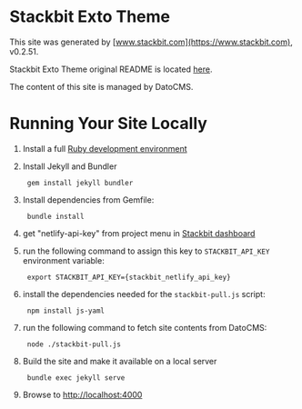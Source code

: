 # Stackbit Exto Theme

This site was generated by [www.stackbit.com](https://www.stackbit.com), v0.2.51.

Stackbit Exto Theme original README is located [here](./README.theme.md).

The content of this site is managed by DatoCMS.

# Running Your Site Locally

1. Install a full [Ruby development environment](https://jekyllrb.com/docs/installation/)

1. Install Jekyll and Bundler

        gem install jekyll bundler

1. Install dependencies from Gemfile:

        bundle install

1. get "netlify-api-key" from project menu in [Stackbit dashboard](https://app.stackbit.com/dashboard)

1. run the following command to assign this key to `STACKBIT_API_KEY` environment variable:

        export STACKBIT_API_KEY={stackbit_netlify_api_key}

1. install the dependencies needed for the `stackbit-pull.js` script:

        npm install js-yaml

1. run the following command to fetch site contents from DatoCMS:

        node ./stackbit-pull.js

1. Build the site and make it available on a local server

        bundle exec jekyll serve

1. Browse to [http://localhost:4000](http://localhost:4000)
